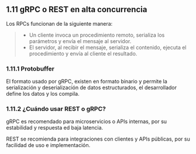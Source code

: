 ## 1.11 gRPC o REST en alta concurrencia

Los RPCs funcionan de la siguiente manera:

> -   Un cliente invoca un procedimiento remoto, serializa los
>     parámetros y envía el mensaje al servidor.
> -   El servidor, al recibir el mensaje, serializa el contenido,
>     ejecuta el procedimiento y envía al cliente el resultado.

### 1.11.1 Protobuffer

El formato usado por gRPC, existen en formato binario y permite la
serialización y deserialización de datos estructurados, el desarrollador
define los datos y los compila.

### 1.11.2 ¿Cuándo usar REST o gRPC?

gRPC es recomendado para microservicios o APIs internas, por su
estabilidad y respuesta ed baja latencia.

REST se recomienda para integraciones con clientes y APIs públicas, por
su facilidad de uso e implementación.

